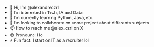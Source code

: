 - 👋 Hi, I’m @alexandreczrl
- 👀 I’m interested in Tech, IA and Data
- 🌱 I’m currently learning Python, Java, etc.
- 💞️ I’m looking to collaborate on some project about differents subjects
- 📫 How to reach me @alex_czrl on X
- 😄 Pronouns: He
- ⚡ Fun fact: I start on IT as a recruiter lol 

<!---
alexandreczrl/alexandreczrl is a ✨ special ✨ repository because its `README.md` (this file) appears on your GitHub profile.
You can click the Preview link to take a look at your changes.
--->
